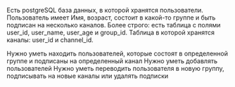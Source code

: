 Есть postgreSQL база данных, в которой хранятся пользователи. 
Пользователь имеет Имя, возраст, состоит в какой-то группе и быть подписан на несколько каналов.
Более строго: есть таблица с полями user_id, user_name, user_age и group_id. Таблица в которой хранятся каналы: user_id и channel_id. 

Нужно уметь находить пользователей, которые состоят в определенной группе и подписаны на определенный канал
Нужно уметь добавлять пользователей
Нужно уметь переводить пользователя в новую группу, подписывать на новые каналы или удалять подписки